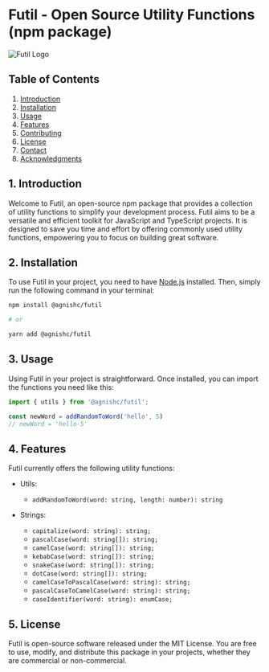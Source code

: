 # Futil - Open Source Utility Functions (npm package)

![Futil Logo](https://example.com/futil-logo.png)

## Table of Contents

1. [Introduction](#introduction)
2. [Installation](#installation)
3. [Usage](#usage)
4. [Features](#features)
5. [Contributing](#contributing)
6. [License](#license)
7. [Contact](#contact)
8. [Acknowledgments](#acknowledgments)

## 1. Introduction

Welcome to Futil, an open-source npm package that provides a collection of utility functions to simplify your development process. Futil aims to be a versatile and efficient toolkit for JavaScript and TypeScript projects. It is designed to save you time and effort by offering commonly used utility functions, empowering you to focus on building great software.

## 2. Installation

To use Futil in your project, you need to have [Node.js](https://nodejs.org) installed. Then, simply run the following command in your terminal:

```bash
npm install @agnishc/futil

# or

yarn add @agnishc/futil
```

## 3. Usage

Using Futil in your project is straightforward. Once installed, you can import the functions you need like this:

```js
import { utils } from '@agnishc/futil';

const newWord = addRandomToWord('hello', 5)
// newWord = 'hello-5'
``` 

## 4. Features

Futil currently offers the following utility functions:

- Utils:
    - `addRandomToWord(word: string, length: number): string`

- Strings:
    - `capitalize(word: string): string;`
    - `pascalCase(word: string[]): string;`
    - `camelCase(word: string[]): string;`
    - `kebabCase(word: string[]): string;`
    - `snakeCase(word: string[]): string;`
    - `dotCase(word: string[]): string;`
    - `camelCaseToPascalCase(word: string): string;`
    - `pascalCaseToCamelCase(word: string): string;`
    - `caseIdentifier(word: string): enumCase;`


## 5. License
Futil is open-source software released under the MIT License. You are free to use, modify, and distribute this package in your projects, whether they are commercial or non-commercial.